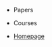 <!-- _sidebar.md -->


* Papers
  
* Courses
   <!--注意这里是相对路径-->
 

- [Homepage](https://enz0cez.github.io/#/)
